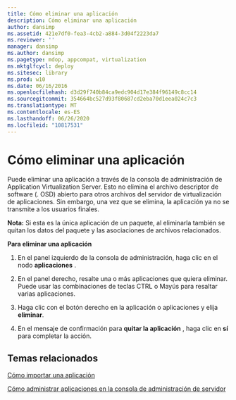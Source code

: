 ```yaml
---
title: Cómo eliminar una aplicación
description: Cómo eliminar una aplicación
author: dansimp
ms.assetid: 421e7df0-fea3-4cb2-a884-3d04f2223da7
ms.reviewer: ''
manager: dansimp
ms.author: dansimp
ms.pagetype: mdop, appcompat, virtualization
ms.mktglfcycl: deploy
ms.sitesec: library
ms.prod: w10
ms.date: 06/16/2016
ms.openlocfilehash: d3d29f740b84ca9edc904d17e384f96149c8cc14
ms.sourcegitcommit: 354664bc527d93f80687cd2eba70d1eea024c7c3
ms.translationtype: MT
ms.contentlocale: es-ES
ms.lasthandoff: 06/26/2020
ms.locfileid: "10817531"
---
```

# Cómo eliminar una aplicación


Puede eliminar una aplicación a través de la consola de administración de Application Virtualization Server. Esto no elimina el archivo descriptor de software (. OSD) abierto para otros archivos del servidor de virtualización de aplicaciones. Sin embargo, una vez que se elimina, la aplicación ya no se transmite a los usuarios finales.

**Nota:**  Si esta es la única aplicación de un paquete, al eliminarla también se quitan los datos del paquete y las asociaciones de archivos relacionados.

 

**Para eliminar una aplicación**

1.  En el panel izquierdo de la consola de administración, haga clic en el nodo **aplicaciones** .

2.  En el panel derecho, resalte una o más aplicaciones que quiera eliminar. Puede usar las combinaciones de teclas CTRL o Mayús para resaltar varias aplicaciones.

3.  Haga clic con el botón derecho en la aplicación o aplicaciones y elija **eliminar**.

4.  En el mensaje de confirmación para **quitar la aplicación** , haga clic en **sí** para completar la acción.

## Temas relacionados


[Cómo importar una aplicación](how-to-import-an-applicationserver.md)

[Cómo administrar aplicaciones en la consola de administración de servidor](how-to-manage-applications-in-the-server-management-console.md)

 

 





